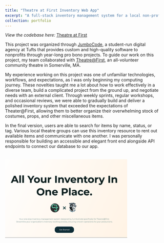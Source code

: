 ```yaml
---
title: "Theatre at First Inventory Web App"
excerpt: "A full-stack inventory management system for a local non-profit theatre, developed alongside a 10-person agile development team. Work was organized under JumboCode's pro bono software development service. <br/><img src='/images/Theatre@First-LandingPage.png' style='max-width:400px; height:auto; margin-top:20px; margin-right:20px;'>"
collection: portfolio
---
```


*View the codebase here:* [Theatre at First](https://github.com/JumboCode/theatre-at-first)

This project was organized through [JumboCode](https://jumbocode.org/), a student-run digital agency at Tufts that provides custom and high-quality software to nonprofits through year-long pro bono projects. To guide our work on this project, my team collaborated with [Theatre@First](https://www.theatreatfirst.org/), an all-volunteer community theatre in Somerville, MA. 

My experience working on this project was one of unfamiliar technologies, workflows, and expectations, as I was only beginning my computing journey. These novelties taught me a lot about how to work effectively in a diverse team, build a complicated project from the ground up, and negotiate needs with an external client. Through weekly sprints, regular workshops, and occasional reviews, we were able to gradually build and deliver a polished inventory system that exceeded the expectations of Theater@First, allowing them to better organize their overwhelming stock of costumes, props, and other miscellaneous items. 

In the final version, users are able to search for items by name, status, or tag. Various local theatre groups can use this inventory resource to rent out available items and communicate with one another. I was personally responsible for building an accessible and elegant front end alongside API endpoints to connect our database to our app.

<img src='/images/Theatre@First-LandingPage.png' style='max-width:400px; height:auto; margin-top:20px; margin-right:20px;'>